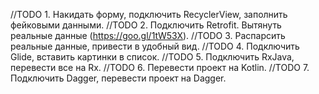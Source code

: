 //TODO 1. Накидать форму, подключить RecyclerView, заполнить фейковыми данными.
//TODO 2. Подключить Retrofit. Вытянуть реальные данные (https://goo.gl/1tW53X).
//TODO 3. Распарсить реальные данные, привести в удобный вид.
//TODO 4. Подключить Glide, вставить картинки в список.
//TODO 5. Подключить RxJava, перевести все на Rx.
//TODO 6. Перевести проект на Kotlin.
//TODO 7. Подключить Dagger, перевести проект на Dagger.